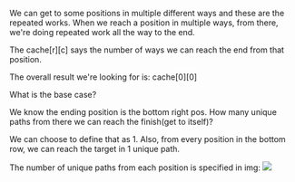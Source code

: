 We can get to some positions in multiple different ways and these are the repeated works. When we reach a position in multiple
ways, from there, we're doing repeated work all the way to the end.

The cache[r][c] says the number of ways we can reach the end from that position.

The overall result we're looking for is: cache[0][0]

What is the base case?

We know the ending position is the bottom right pos. How many unique paths from there we can reach the finish(get to itself)?

We can choose to define that as 1. Also, from every position in the bottom row, we can reach the target in 1 unique path.

The number of unique paths from each position is specified in img:
![](62-1.png)